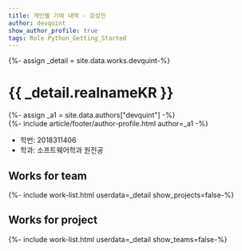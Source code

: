 ```yaml
---
title: 개인별 기여 내역 - 강성민
author: devquint
show_author_profile: true
tags: Role Python_Getting_Started
---
```


<div>{%- assign _detail = site.data.works.devquint-%}</div>

# {{ _detail.realnameKR }}

<div>{%- assign _a1 = site.data.authors["devquint"] -%}</div>
<div>{%- include article/footer/author-profile.html author=_a1 -%}</div>

- 학번: 2018311406
- 학과: 소프트웨어학과 원전공

## Works for team

<div>{%- include work-list.html userdata=_detail show_projects=false-%}</div>


## Works for project

<div>{%- include work-list.html userdata=_detail show_teams=false-%}</div>